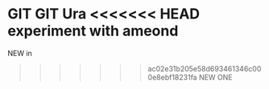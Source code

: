 GIT GIT Ura
<<<<<<< HEAD
experiment with ameond
=======
NEW in
>>>>>>> ac02e31b205e58d693461346c000e8ebf18231fa
NEW ONE
